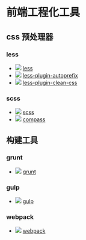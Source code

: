 # 前端工程化工具

## css 预处理器

### less

* ![](https://img.shields.io/github/stars/less/less.js.png) [less](https://github.com/less/less.js)
* ![](https://img.shields.io/github/stars/less/less-plugin-autoprefix.png) [less-plugin-autoprefix](https://github.com/less/less-plugin-autoprefix)
* ![](https://img.shields.io/github/stars/less/less-plugin-clean-css.png) [less-plugin-clean-css](https://github.com/less/less-plugin-clean-css)

### scss

* ![](https://img.shields.io/github/stars/sass/sass.png) [scss](https://github.com/sass/sass)
* ![](https://img.shields.io/github/stars/Compass/compass.png) [compass](https://github.com/Compass/compass)

## 构建工具

### grunt

* ![](https://img.shields.io/github/stars/gruntjs/grunt.png) [grunt](https://github.com/gruntjs/grunt)

### gulp

* ![](https://img.shields.io/github/stars/gulpjs/gulp.png) [gulp](https://github.com/gulpjs/gulp)

### webpack

* ![](https://img.shields.io/github/stars/webpack/webpack.png) [webpack](https://github.com/webpack/webpack)
